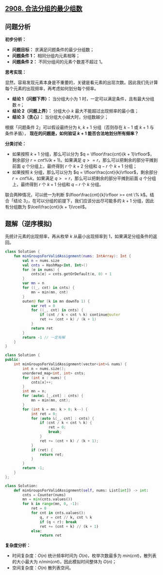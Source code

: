 ## [2908. 合法分组的最少组数](https://leetcode.cn/problems/minimum-number-of-groups-to-create-a-valid-assignment/description/)

## 问题分析

**初步分析：**

- **问题目标：** 求满足问题条件的最少分组数；
- **问题条件 1：** 相同分组内元素相等；
- **问题条件 2：** 不同分组间的元素个数差不超过 $1$。

**思考实现：**

显然，容易发现元素本身是不重要的，关键是看元素的出现次数。因此我们先计算每个元素的出现频率，再考虑如何划分每个频率。

- **结论 1（问题下界）：** 当分组大小为 $1$ 时，一定可以满足条件，且有最大分组数 $n$；
- **结论 2（问题上界）：** 分组大小 $k$ 最大不能超过出现频率的最小值；
- **结论 3（贪心）：** 当分组大小越大时，分组数越少；

根据「问题条件 $2$」可以假设最终分为 $k$, $k+1$ 分组（否则存在 $k-1$ 或 $k+1$ 与条件矛盾）， **现在的问题是，如何验证 $k+1$ 能否合法地划分所有频率？**

**分类讨论：**

- 如果按照 $k + 1$ 分组，那么可以分为 $q = \lfloor\frac{cnt}{k + 1}\rfloor$，剩余部分 $r = cnt \% (k+1)$。如果满足 $q >= r$，那么可以把剩余的部分平摊到前面 $q$ 个分组上，最终得到 $r$ 个 $k + 2$ 分组和 $q-r$ 个 $k + 1$ 分组；
- 如果按照 $k$ 分组，那么可以分为 $q = \lfloor\frac{cnt}{k}\rfloor$，剩余部分 $r = cnt \% k$。如果满足 $q >= r$，那么可以把剩余的部分平摊到前面 $q$ 个分组上，最终得到 $r$ 个 $k + 1$ 分组和 $q-r$ 个 $k$ 分组。

联合两种情况，可以统一为判断 $\lfloor\frac{cnt}{k}\rfloor >= cnt \% k$。结合「结论 3」，在可以分组的前提下，我们应该分出尽可能多的 $k + 1$ 分组，因此有分组数为 $\lceil\frac{cnt}{k + 1}\rceil$。

## 题解（逆序模拟)

先统计元素的出现频率，再从枚举 $k$ 从最小出现频率到 $1$，如果满足分组条件的返回。

``` Kotlin []
class Solution {
    fun minGroupsForValidAssignment(nums: IntArray): Int {
        val n = nums.size
        val cnts = HashMap<Int, Int>()
        for (e in nums) {
            cnts[e] = cnts.getOrDefault(e, 0) + 1
        }
        var mn = n
        for ((_, cnt) in cnts) {
            mn = min(mn, cnt)
        }
        outer@ for (k in mn downTo 1) {
            var ret = 0
            for ((_, cnt) in cnts) {
                if (cnt / k < cnt % k) continue@outer
                ret += (cnt + k) / (k + 1)
            }
            return ret
        }
        return -1 // 一定有解
    }
}
```
``` C++ []
class Solution {
public:
    int minGroupsForValidAssignment(vector<int>& nums) {
        int n = nums.size();
        unordered_map<int, int> cnts;
        for (int x : nums) {
            cnts[x]++;
        }
        int mn = n;
        for (auto& [_,cnt] : cnts) {
            mn = min(mn, cnt);
        }
        for (int k = mn; k > 0; k--) {
            int ret = 0;
            for (auto &[_, cnt] : cnts) {
                if (cnt / k < cnt % k) {
                    ret = 0;
                    break;
                }
                ret += (cnt + k) / (k + 1);
            }
            if (ret) {
                return ret;
            }
        }
        return -1;
    }
};
```
``` Python []
class Solution:
    def minGroupsForValidAssignment(self, nums: List[int]) -> int:
        cnts = Counter(nums)
        mn = min(cnts.values())
        for k in range(mn, 0, -1): 
            ret = 0
            for cnt in cnts.values():
                q, r = cnt // k, cnt % k
                if (q < r): break
                ret += (cnt + k) // (k + 1)
            else:
                return ret
```

**复杂度分析：**

- 时间复杂度：$O(n)$ 统计频率时间为 $O(n)$，枚举次数最多为 $min(cnt)$，散列表的大小最大为 $n / min(cnt)$，因此模拟时间整体为 $O(n)$；
- 空间复杂度：$O(n)$ 散列表空间。
